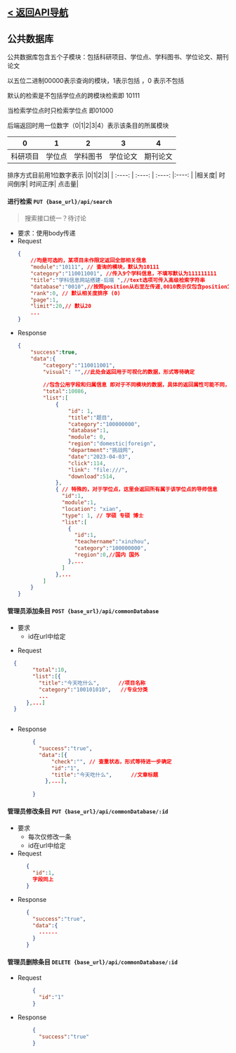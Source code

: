 ## [< 返回API导航](../API.md)
## 公共数据库

公共数据库包含五个子模块：包括科研项目、学位点、学科图书、学位论文、期刊论文

以五位二进制00000表示查询的模块，1表示包括 ，0 表示不包括

默认的检索是不包括学位点的跨模块检索即 10111

当检索学位点时只检索学位点 即01000

后端返回时用一位数字（0|1|2|3|4）表示该条目的所属模块

|0|1|2|3|4|
| :----: | :----: | :----: |:----: | :----:|
|科研项目|学位点|学科图书|学位论文|期刊论文|

排序方式目前用1位数字表示 
|0|1|2|3|
| :----: | :----: | :----: |:----: |
|相关度| 时间倒序| 时间正序| 点击量| 

#### 进行检索 `PUT {base_url}/api/search`
> 搜索接口统一？待讨论
- 要求：使用body传递
- Request
    ```json
    {
        //均是可选的，某项目未作限定返回全部相关信息
        "module":"10111", // 查询的模块，默认为10111
        "category":"110011001", //传入9个学科信息，不填写默认为111111111
        "title":"学科信息网站搭建-后端 ",//text选项可传入高级检索字符串
        "database":"0010",//按照position从右至左传递,0010表示仅包含position为1的数据
        "rank":0, // 默认相关度排序 (0)
        "page":1,
        "limit":20,// 默认20
        ...
    }
    ```
- Response
    ```json
    {
        "success":true,
        "data":{
            "category":"110011001",
            "visual": "",//此处会返回用于可视化的数据，形式等待确定
            
            //包含公用字段和归属信息 即对于不同模块的数据，具体的返回属性可能不同，但是可以确保返回某些属性，例如id title database module date writer click以作展示 （有可能为空
            "total":10086,
            "list":[
                {
                    "id": 1,
                    "title":"题目",
                    "category":"100000000",
                    "database":1,
                    "module": 0,
                    "region":"domestic|foreign",
                    "department":"挑战网",
                    "date":"2023-04-03",
                    "click":114,
                    "link": "file:///",
                    "download":514,
                },
                { // 特殊的，对于学位点，这里会返回所有属于该学位点的导师信息
                  "id":1, 
                  "module":1,
                  "location": "xian",
                  "type": 1, // 学硕 专硕 博士
                  "list":[
                    {
                      "id":1,
                      "teachername":"xinzhou",
                      "category":"100000000",
                      "region":0,//国内 国外
                    },...
                  ]
                },...
            ]
        }
    }
    ```


#### 管理员添加条目 `POST {base_url}/api/commonDatabase`
- 要求
  + id在url中给定
+ Request
```json
  {
        "total":10,
        "list":[{
          "title":"今天吃什么",      //项目名称
          "category":"100101010",   //专业分类  
          ...
      },...]
  }
      
```
+ Response
```json
        {
          "success":"true",
          "data":[{
              "check":"", // 查重状态，形式等待进一步确定
              "id":"1",
              "title":"今天吃什么",      //文章标题  
            },...],
            
        }
```

#### 管理员修改条目 `PUT {base_url}/api/commonDatabase/:id`

+ 要求
    + 每次仅修改一条
    + id在url中给定
+ Request
```json
      {
        "id":1,
        字段同上
      }
```
+ Response 
```json
      {
        "success":"true",
        "data":{
          ......
        }
      }
```

#### 管理员删除条目 `DELETE {base_url}/api/commonDatabase/:id`

+ Request
```json
        {
          "id":"1"
        }
```

+ Response 
```json 
        {
          "success":"true"
        }
```